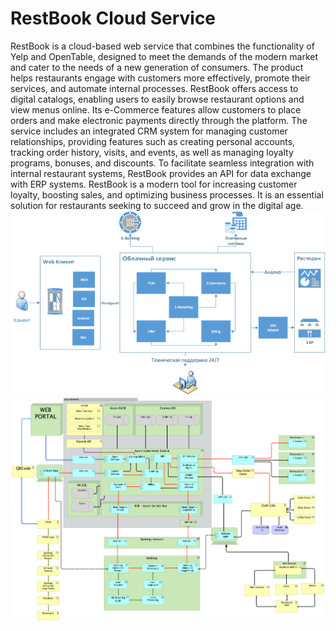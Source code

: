 # RestBook Cloud Service

RestBook is a cloud-based web service that combines the functionality of Yelp and OpenTable, designed to meet the demands of the modern market and cater to the needs of a new generation of consumers. The product helps restaurants engage with customers more effectively, promote their services, and automate internal processes.
RestBook offers access to digital catalogs, enabling users to easily browse restaurant options and view menus online. Its e-Commerce features allow customers to place orders and make electronic payments directly through the platform.
The service includes an integrated CRM system for managing customer relationships, providing features such as creating personal accounts, tracking order history, visits, and events, as well as managing loyalty programs, bonuses, and discounts.
To facilitate seamless integration with internal restaurant systems, RestBook provides an API for data exchange with ERP systems.
RestBook is a modern tool for increasing customer loyalty, boosting sales, and optimizing business processes. It is an essential solution for restaurants seeking to succeed and grow in the digital age.
<img border="0" src="https://github.com/vadimprogsource/RestBook/blob/master/restbook.png">
<img border="0" src="https://github.com/vadimprogsource/RestBook/blob/master/AzureRestBook.png">
